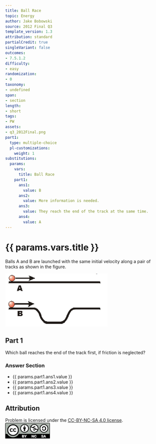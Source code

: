 ```yaml
---
title: Ball Race
topic: Energy
author: Jake Bobowski
source: 2012 Final Q3
template_version: 1.3
attribution: standard
partialCredit: true
singleVariant: false
outcomes:
- 7.5.1.2
difficulty:
- easy
randomization:
- 0
taxonomy:
- undefined
span:
- section
length:
- short
tags:
- PW
assets:
- q3_2012Final.png
part1:
  type: multiple-choice
  pl-customizations:
    weight: 1
substitutions:
  params:
    vars:
      title: Ball Race
    part1:
      ans1:
        value: B
      ans2:
        value: More information is needed.
      ans3:
        value: They reach the end of the track at the same time.
      ans4:
        value: A
---
```

# {{ params.vars.title }}
Balls A and B are launched with the same initial velocity along a pair of tracks as shown in the figure.

<img src="q3_2012Final.png" alt="Ball A is launched along a horizontal track while Ball B is launched along a u-shaped track.">

## Part 1

Which ball reaches the end of the track first, if friction is neglected?

### Answer Section

- {{ params.part1.ans1.value }}
- {{ params.part1.ans2.value }}
- {{ params.part1.ans3.value }}
- {{ params.part1.ans4.value }}

## Attribution

Problem is licensed under the [CC-BY-NC-SA 4.0 license](https://creativecommons.org/licenses/by-nc-sa/4.0/).<br> ![The Creative Commons 4.0 license requiring attribution-BY, non-commercial-NC, and share-alike-SA license.](https://raw.githubusercontent.com/firasm/bits/master/by-nc-sa.png)